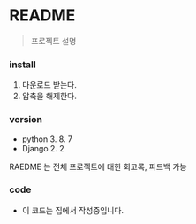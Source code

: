 # README
> 프로젝트 설명

### install
1. 다운로드 받는다.
2. 압축을 해제한다. 

### version
- python 3. 8. 7
- Django 2. 2

 RAEDME 는 전체 프로젝트에 대한 회고록, 피드백 가능


 ### code
- 이 코드는 집에서 작성중입니다.
